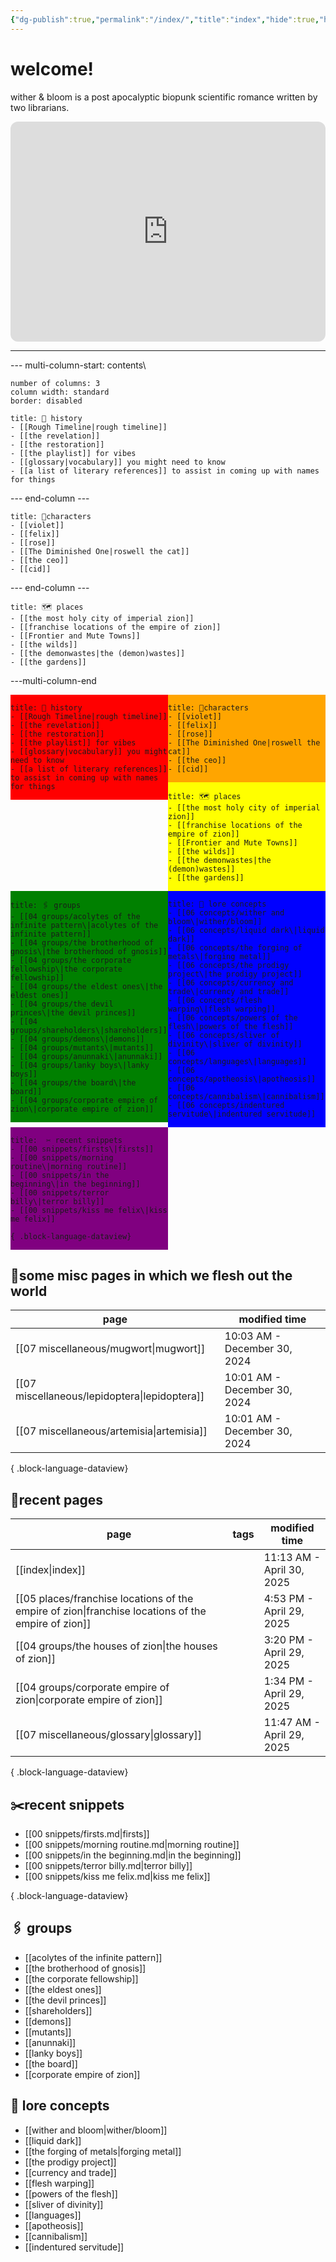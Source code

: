 ```yaml
---
{"dg-publish":true,"permalink":"/index/","title":"index","hide":true,"hideInGraph":true,"tags":["gardenEntry"],"created":"2024-08-07T09:02:57.000-05:00","updated":"2025-04-30T11:13:18.540-05:00"}
---
```


# welcome!
wither & bloom is a post apocalyptic biopunk scientific romance written by two librarians.

<iframe style="border-radius:12px" src="https://open.spotify.com/embed/playlist/0Y85LN2fvUb18sDXcLoc1m?utm_source=generator" width="100%" height="352" frameBorder="0" allowfullscreen="" allow="autoplay; clipboard-write; encrypted-media; fullscreen; picture-in-picture" loading="lazy"></iframe>

---
--- multi-column-start: contents\
```column-settings
number of columns: 3
column width: standard
border: disabled
```
```ad-history 
title: 🏰 history
- [[Rough Timeline|rough timeline]]
- [[the revelation]]
- [[the restoration]]
- [[the playlist]] for vibes
- [[glossary|vocabulary]] you might need to know
- [[a list of literary references]] to assist in coming up with names for things
``` 

--- end-column ---

```ad-characters
title: 👫characters
- [[violet]]
- [[felix]]
- [[rose]]
- [[The Diminished One|roswell the cat]]
- [[the ceo]]
- [[cid]]
```

--- end-column ---

 ```ad-places
title: 🗺️ places
- [[the most holy city of imperial zion]]
- [[franchise locations of the empire of zion]]
- [[Frontier and Mute Towns]]
- [[the wilds]]
- [[the demonwastes|the (demon)wastes]]
- [[the gardens]]
```

---multi-column-end
<html> 
<head> <style> { box-sizing: border-box; } /* Set additional styling options for the columns*/ .column { float: left; width: 50%; } .row:after { content: ""; display: table; clear: both; } </style> </head> 
<body> 
<div class="row"> 
<div class="column" style="background-color:red;"> 
<p>

```ad-history 
title: 🏰 history
- [[Rough Timeline|rough timeline]]
- [[the revelation]]
- [[the restoration]]
- [[the playlist]] for vibes
- [[glossary|vocabulary]] you might need to know
- [[a list of literary references]] to assist in coming up with names for things
``` 

</p> </div> 
<div class="column" style="background-color:orange;"> 
<p>

```ad-characters
title: 👫characters
- [[violet]]
- [[felix]]
- [[rose]]
- [[The Diminished One|roswell the cat]]
- [[the ceo]]
- [[cid]]
```

</p> </div> 
<div class="column" style="background-color:yellow;"> 
<p>

```ad-places
title: 🗺️ places
- [[the most holy city of imperial zion]]
- [[franchise locations of the empire of zion]]
- [[Frontier and Mute Towns]]
- [[the wilds]]
- [[the demonwastes|the (demon)wastes]]
- [[the gardens]]
```

</p> </div> 
</div> 
<div class="row"> 
<div class="column" style="background-color:green;"> 
<p>

```ad-groups
title: 🖇️ groups
- [[04 groups/acolytes of the infinite pattern\|acolytes of the infinite pattern]]
- [[04 groups/the brotherhood of gnosis\|the brotherhood of gnosis]]
- [[04 groups/the corporate fellowship\|the corporate fellowship]]
- [[04 groups/the eldest ones\|the eldest ones]]
- [[04 groups/the devil princes\|the devil princes]]
- [[04 groups/shareholders\|shareholders]]
- [[04 groups/demons\|demons]]
- [[04 groups/mutants\|mutants]]
- [[04 groups/anunnaki\|anunnaki]]
- [[04 groups/lanky boys\|lanky boys]]
- [[04 groups/the board\|the board]]
- [[04 groups/corporate empire of zion\|corporate empire of zion]]
``` 

</p> </div> 
<div class="column" style="background-color:blue;"> 
<p>

```ad-lore
title: 📖 lore concepts
- [[06 concepts/wither and bloom\|wither/bloom]]
- [[06 concepts/liquid dark\|liquid dark]]
- [[06 concepts/the forging of metals\|forging metal]]
- [[06 concepts/the prodigy project\|the prodigy project]]
- [[06 concepts/currency and trade\|currency and trade]]
- [[06 concepts/flesh warping\|flesh warping]]
- [[06 concepts/powers of the flesh\|powers of the flesh]]
- [[06 concepts/sliver of divinity\|sliver of divinity]]
- [[06 concepts/languages\|languages]]
- [[06 concepts/apotheosis\|apotheosis]]
- [[06 concepts/cannibalism\|cannibalism]]
- [[06 concepts/indentured servitude\|indentured servitude]]
```

</p> </div> 
<div class="column" style="background-color:purple;"> 
<p>

```ad-snippets
title:  ✂️ recent snippets
- [[00 snippets/firsts\|firsts]]
- [[00 snippets/morning routine\|morning routine]]
- [[00 snippets/in the beginning\|in the beginning]]
- [[00 snippets/terror billy\|terror billy]]
- [[00 snippets/kiss me felix\|kiss me felix]]

{ .block-language-dataview}
```

</p> </div> 
</div> 
</body> 
</html>

## 📌some misc pages in which we flesh out the world
| page                                             | modified time                |
| ------------------------------------------------ | ---------------------------- |
| [[07 miscellaneous/mugwort\|mugwort]]         | 10:03 AM - December 30, 2024 |
| [[07 miscellaneous/lepidoptera\|lepidoptera]] | 10:01 AM - December 30, 2024 |
| [[07 miscellaneous/artemisia\|artemisia]]     | 10:01 AM - December 30, 2024 |

{ .block-language-dataview}

## 📌recent pages
| page                                                                                                  | tags      | modified time             |
| ----------------------------------------------------------------------------------------------------- | --------- | ------------------------- |
| [[index\|index]]                                                                                   | <ul></ul> | 11:13 AM - April 30, 2025 |
| [[05 places/franchise locations of the empire of zion\|franchise locations of the empire of zion]] | <ul></ul> | 4:53 PM - April 29, 2025  |
| [[04 groups/the houses of zion\|the houses of zion]]                                               | <ul></ul> | 3:20 PM - April 29, 2025  |
| [[04 groups/corporate empire of zion\|corporate empire of zion]]                                   | <ul></ul> | 1:34 PM - April 29, 2025  |
| [[07 miscellaneous/glossary\|glossary]]                                                            | <ul></ul> | 11:47 AM - April 29, 2025 |

{ .block-language-dataview}

## ✂️recent snippets
- [[00 snippets/firsts.md|firsts]]
- [[00 snippets/morning routine.md|morning routine]]
- [[00 snippets/in the beginning.md|in the beginning]]
- [[00 snippets/terror billy.md|terror billy]]
- [[00 snippets/kiss me felix.md|kiss me felix]]

{ .block-language-dataview}
## 🖇️ groups
- [[acolytes of the infinite pattern]]
- [[the brotherhood of gnosis]]
- [[the corporate fellowship]]
- [[the eldest ones]]
- [[the devil princes]]
- [[shareholders]]
- [[demons]]
- [[mutants]]
- [[anunnaki]]
- [[lanky boys]]
- [[the board]]
- [[corporate empire of zion]]
## 📖 lore concepts
- [[wither and bloom|wither/bloom]]
- [[liquid dark]]
- [[the forging of metals|forging metal]]
- [[the prodigy project]]
- [[currency and trade]]
- [[flesh warping]]
- [[powers of the flesh]]
- [[sliver of divinity]]
- [[languages]]
- [[apotheosis]]
- [[cannibalism]]
- [[indentured servitude]]